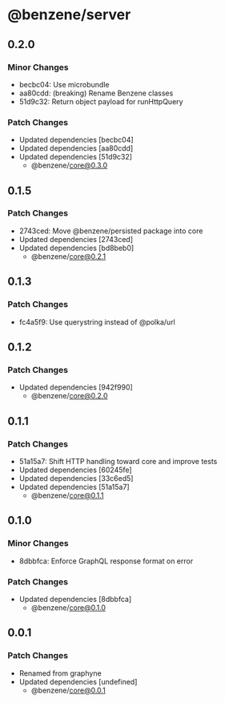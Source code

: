 # @benzene/server

## 0.2.0

### Minor Changes

- becbc04: Use microbundle
- aa80cdd: (breaking) Rename Benzene classes
- 51d9c32: Return object payload for runHttpQuery

### Patch Changes

- Updated dependencies [becbc04]
- Updated dependencies [aa80cdd]
- Updated dependencies [51d9c32]
  - @benzene/core@0.3.0

## 0.1.5

### Patch Changes

- 2743ced: Move @benzene/persisted package into core
- Updated dependencies [2743ced]
- Updated dependencies [bd8beb0]
  - @benzene/core@0.2.1

## 0.1.3

### Patch Changes

- fc4a5f9: Use querystring instead of @polka/url

## 0.1.2

### Patch Changes

- Updated dependencies [942f990]
  - @benzene/core@0.2.0

## 0.1.1

### Patch Changes

- 51a15a7: Shift HTTP handling toward core and improve tests
- Updated dependencies [60245fe]
- Updated dependencies [33c6ed5]
- Updated dependencies [51a15a7]
  - @benzene/core@0.1.1

## 0.1.0

### Minor Changes

- 8dbbfca: Enforce GraphQL response format on error

### Patch Changes

- Updated dependencies [8dbbfca]
  - @benzene/core@0.1.0

## 0.0.1

### Patch Changes

- Renamed from graphyne
- Updated dependencies [undefined]
  - @benzene/core@0.0.1
